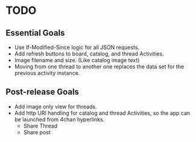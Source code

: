 TODO
====

Essential Goals
---------------

* Use If-Modified-Since logic for all JSON requests.
* Add refresh buttons to board, catalog, and thread Activities.
* Image filename and size. (Like catalog image text)
* Moving from one thread to another one replaces the data set for the previous
  activity instance.

Post-release Goals
-------------------

* Add image only view for threads.
* Add http URI handling for catalog and thread Activities, so the app can
  be launched from 4chan hyperlinks.
    * Share Thread
    * Share post
